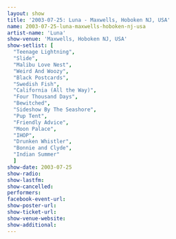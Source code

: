 ```yaml
---
layout: show
title: '2003-07-25: Luna - Maxwells, Hoboken NJ, USA'
name: 2003-07-25-luna-maxwells-hoboken-nj-usa
artist-name: 'Luna'
show-venue: 'Maxwells, Hoboken NJ, USA'
show-setlist: [
  "Teenage Lightning",
  "Slide",
  "Malibu Love Nest",
  "Weird And Woozy",
  "Black Postcards",
  "Swedish Fish",
  "California (All the Way)",
  "Four Thousand Days",
  "Bewitched",
  "Sideshow By The Seashore",
  "Pup Tent",
  "Friendly Advice",
  "Moon Palace",
  "IHOP",
  "Drunken Whistler",
  "Bonnie and Clyde",
  "Indian Summer"
  ]
show-date: 2003-07-25
show-radio: 
show-lastfm: 
show-cancelled: 
performers: 
facebook-event-url: 
show-poster-url: 
show-ticket-url: 
show-venue-website: 
show-additional: 
---
```


